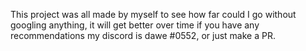 This project was all made by myself to see how far could I go without googling anything, it will get better over time if you have any recommendations my discord is dawe #0552, or just make a PR.
